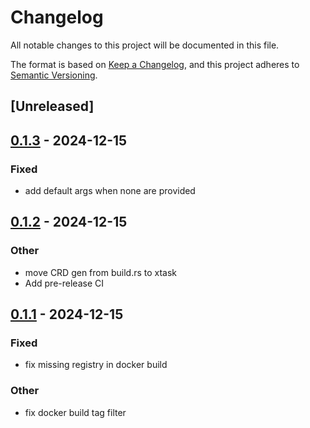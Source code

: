 # Changelog

All notable changes to this project will be documented in this file.

The format is based on [Keep a Changelog](https://keepachangelog.com/en/1.0.0/),
and this project adheres to [Semantic Versioning](https://semver.org/spec/v2.0.0.html).

## [Unreleased]

## [0.1.3](https://github.com/ansg191/restic-operator/compare/restic-operator-v0.1.2...restic-operator-v0.1.3) - 2024-12-15

### Fixed

- add default args when none are provided

## [0.1.2](https://github.com/ansg191/restic-operator/compare/restic-operator-v0.1.1...restic-operator-v0.1.2) - 2024-12-15

### Other

- move CRD gen from build.rs to xtask
- Add pre-release CI

## [0.1.1](https://github.com/ansg191/restic-operator/compare/restic-operator-v0.1.0...restic-operator-v0.1.1) - 2024-12-15

### Fixed

- fix missing registry in docker build

### Other

- fix docker build tag filter
